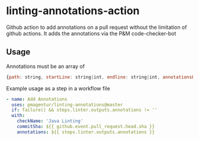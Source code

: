 # linting-annotations-action

Github action to add annotations on a pull request without the limitation of github actions.
It adds the annotations via the P&M code-checker-bot

##  Usage

Annotations must be an array of 

```javascript
{path: string, startLine: string|int, endline: string|int, annotationsLevel: failure|warning|notice, message: string}
```

Example usage as a step in a workflow file
```yml
- name: Add Annotations
  uses: pmagentur/linting-annotations@master
  if: failure() && steps.linter.outputs.annotations != ''
  with:
    checkName: 'Java Linting'
    commitSha: ${{ github.event.pull_request.head.sha }}
    annotations: ${{ steps.linter.outputs.annotations }}
```
